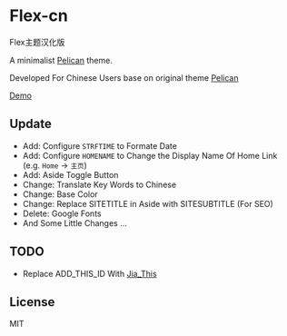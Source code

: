 # Flex-cn

Flex主题汉化版

A minimalist [Pelican](http://blog.getpelican.com/) theme.

Developed For Chinese Users base on original theme [Pelican](https://github.com/alexandrevicenzi/Flex)

[Demo](http://blog.hinpc.com)

## Update

- Add: Configure `STRFTIME` to Formate Date
- Add: Configure `HOMENAME` to Change the Display Name Of Home Link (e.g. `Home` -> `主页`)
- Add: Aside Toggle Button
- Change: Translate Key Words to Chinese
- Change: Base Color
- Change: Replace SITETITLE in Aside with SITESUBTITLE (For SEO)
- Delete: Google Fonts
- And Some Little Changes ...

## TODO

- Replace ADD_THIS_ID With [Jia_This](http://www.jiathis.com/)

## License

MIT

